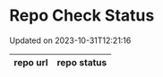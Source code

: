 # Repo Check Status

Updated on 2023-10-31T12:21:16

| repo url | repo status |
| -------- | -------- | 
